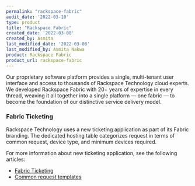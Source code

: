 ```yaml
---
permalink: "rackspace-fabric"
audit_date: '2022-03-10'
type: product
title: "Rackspace Fabric"
created_date: '2022-03-08'
created_by: Asmita
last_modified_date: '2022-03-08'
last_modified_by: Asmita Nakwa
product: Rackspace Fabric
product_url: rackspace-fabric
---
```


Our proprietary software platform provides a single, multi-tenant user interface and access to thousands of Rackspace Technology cloud experts. We developed Rackspace Fabric with 20+ years of expertise in every thread, weaving it all together into a single platform — one fabric — to become the foundation of our distinctive service delivery model.

### Fabric Ticketing
Rackspace Technology uses a new ticketing application as part of its Fabric branding. The dedicated hosting table categorizes request in terms of common request, device type, and minimum devices required.

For more information about new ticketing application, see the following articles:
- [Fabric Ticketing](/support/how-to/fabric-ticketing)
- [Common request templates](/support/how-to/common-request-templates)